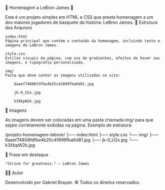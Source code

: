 🏀 Homenagem a LeBron James 👑

Este é um projeto simples em HTML e CSS que presta homenagem a um dos maiores jogadores de basquete da história: LeBron James.
📂 Estrutura dos Arquivos

    index.html
    Página principal que contém o conteúdo da homenagem, incluindo texto e imagens de LeBron James.

    style.css
    Estilos visuais da página, com uso de gradientes, efeitos de hover nas imagens, e tipografia personalizada.

    img/
    Pasta que deve conter as imagens utilizadas no site:

        6aaef74808fdfbe4b25c41699fba6d81.jpg

        jk-0_U2x.jpg

        k3XbpW2k.jpg

📸 Imagens

As imagens devem ser colocadas em uma pasta chamada img/ para que sejam corretamente exibidas na página. Exemplo de estrutura:

/projeto-homenagem-lebron/
├── index.html
├── style.css
└── img/
    ├── 6aaef74808fdfbe4b25c41699fba6d81.jpg
    ├── jk-0_U2x.jpg
    └── k3XbpW2k.jpg

💬 Frase em destaque

    "Strive for greatness." — LeBron James

🧑‍💻 Autor

Desenvolvido por Gabriel Brayan.
© Todos os direitos reservados.
